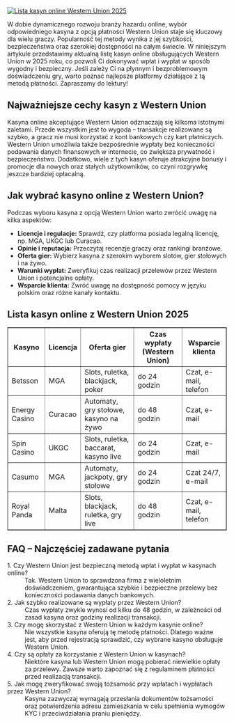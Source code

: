 [![Lista kasyn online Western Union 2025](https://123-caf.pages.dev/gitsignup.png)](https://vrmoo.ru/Bt82HjjY)

<div>     <p>W dobie dynamicznego rozwoju branży hazardu online, wybór odpowiedniego kasyna z opcją płatności Western Union staje się kluczowy dla wielu graczy. Popularność tej metody wynika z jej szybkości, bezpieczeństwa oraz szerokiej dostępności na całym świecie. W niniejszym artykule przedstawimy aktualną listę kasyn online obsługujących Western Union w 2025 roku, co pozwoli Ci dokonywać wpłat i wypłat w sposób wygodny i bezpieczny. Jeśli zależy Ci na płynnym i bezproblemowym doświadczeniu gry, warto poznać najlepsze platformy działające z tą metodą płatności. Zapraszamy do lektury!</p>      <h2>Najważniejsze cechy kasyn z Western Union</h2>   <p>Kasyna online akceptujące Western Union odznaczają się kilkoma istotnymi zaletami. Przede wszystkim jest to wygoda – transakcje realizowane są szybko, a gracz nie musi korzystać z kont bankowych czy kart płatniczych. Western Union umożliwia także bezpośrednie wypłaty bez konieczności podawania danych finansowych w internecie, co zwiększa prywatność i bezpieczeństwo. Dodatkowo, wiele z tych kasyn oferuje atrakcyjne bonusy i promocje dla nowych oraz stałych użytkowników, co czyni rozgrywkę jeszcze bardziej opłacalną.</p>      <h2>Jak wybrać kasyno online z Western Union?</h2>   <p>Podczas wyboru kasyna z opcją Western Union warto zwrócić uwagę na kilka aspektów:</p>   <ul>     <li><strong>Licencje i regulacje:</strong> Sprawdź, czy platforma posiada legalną licencję, np. MGA, UKGC lub Curacao.</li>     <li><strong>Opinie i reputacja:</strong> Przeczytaj recenzje graczy oraz rankingi branżowe.</li>     <li><strong>Oferta gier:</strong> Wybierz kasyna z szerokim wyborem slotów, gier stołowych i na żywo.</li>     <li><strong>Warunki wypłat:</strong> Zweryfikuj czas realizacji przelewów przez Western Union i potencjalne opłaty.</li>     <li><strong>Wsparcie klienta:</strong> Zwróć uwagę na dostępność pomocy w języku polskim oraz różne kanały kontaktu.</li>   </ul>    <h2>Lista kasyn online z Western Union 2025</h2>   <table border="1" cellpadding="8" cellspacing="0">     <thead>       <tr>         <th>Kasyno</th>         <th>Licencja</th>         <th>Oferta gier</th>         <th>Czas wypłaty (Western Union)</th>         <th>Wsparcie klienta</th>       </tr>     </thead>     <tbody>       <tr>         <td>Betsson</td>         <td>MGA</td>         <td>Slots, ruletka, blackjack, poker</td>         <td>do 24 godzin</td>         <td>Czat, e-mail, telefon</td>       </tr>       <tr>         <td>Energy Casino</td>         <td>Curacao</td>         <td>Automaty, gry stołowe, kasyno na żywo</td>         <td>do 48 godzin</td>         <td>Czat, e-mail</td>       </tr>       <tr>         <td>Spin Casino</td>         <td>UKGC</td>         <td>Slots, ruletka, baccarat, kasyno live</td>         <td>do 24 godzin</td>         <td>Czat, e-mail</td>       </tr>       <tr>         <td>Casumo</td>         <td>MGA</td>         <td>Automaty, jackpoty, gry stołowe</td>         <td>do 24 godzin</td>         <td>Czat 24/7, e-mail</td>       </tr>       <tr>         <td>Royal Panda</td>         <td>Malta</td>         <td>Slots, blackjack, ruletka, gry live</td>         <td>do 48 godzin</td>         <td>Czat, e-mail, telefon</td>       </tr>     </tbody>   </table>    <h2>FAQ – Najczęściej zadawane pytania</h2>   <dl>     <dt>1. Czy Western Union jest bezpieczną metodą wpłat i wypłat w kasynach online?</dt>     <dd>Tak. Western Union to sprawdzona firma z wieloletnim doświadczeniem, gwarantująca szybkie i bezpieczne przelewy bez konieczności podawania danych bankowych.</dd>      <dt>2. Jak szybko realizowane są wypłaty przez Western Union?</dt>     <dd>Czas wypłaty zwykle wynosi od kilku do 48 godzin, w zależności od zasad kasyna oraz godziny realizacji transakcji.</dd>      <dt>3. Czy mogę skorzystać z Western Union w każdym kasynie online?</dt>     <dd>Nie wszystkie kasyna oferują tę metodę płatności. Dlatego ważne jest, aby przed rejestracją sprawdzić, czy wybrane kasyno obsługuje Western Union.</dd>      <dt>4. Czy są opłaty za korzystanie z Western Union w kasynach?</dt>     <dd>Niektóre kasyna lub Western Union mogą pobierać niewielkie opłaty za przelewy. Zawsze warto zapoznać się z regulaminem płatności przed realizacją transakcji.</dd>      <dt>5. Jak mogę zweryfikować swoją tożsamość przy wpłatach i wypłatach przez Western Union?</dt>     <dd>Kasyna zazwyczaj wymagają przesłania dokumentów tożsamości oraz potwierdzenia adresu zamieszkania w celu spełnienia wymogów KYC i przeciwdziałania praniu pieniędzy.</dd>   </dl> </div>